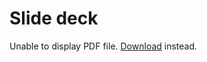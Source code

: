 # Slide deck


<object data="../presentation/fuzzer-presentation.pdf" type="application/pdf" width="100%" height="500px">
<p>Unable to display PDF file. <a href="../presentation/fuzzer-presentation.pdf">Download</a> instead.</p>
</object>



